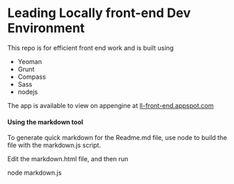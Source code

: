 # Leading Locally front-end Dev Environment

This repo is for efficient front end work and is built using

* Yeoman
* Grunt
* Compass
* Sass
* nodejs

The app is available to view on appengine at [ll-front-end.appspot.com][0]

#### Using the markdown tool

To generate quick markdown for the Readme.md file, use node to build the file with the markdown.js script.

Edit the markdown.html file, and then run

 node markdown.js 

[0]: ll-front-end.appspot.com